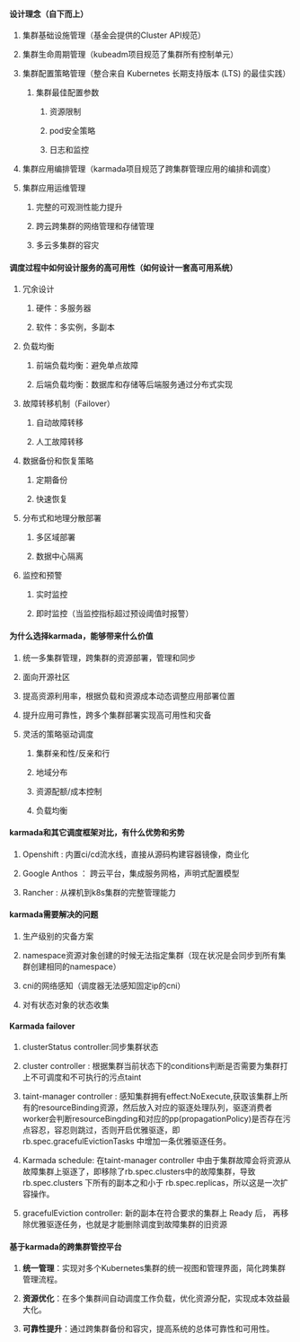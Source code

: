 #### 设计理念（自下而上）

1. 集群基础设施管理（基金会提供的Cluster API规范）
    
2. 集群生命周期管理（kubeadm项目规范了集群所有控制单元）
    
3. 集群配置策略管理（整合来自 Kubernetes 长期支持版本 (LTS) 的最佳实践）
    
    1. 集群最佳配置参数
        
        1. 资源限制
            
        2. pod安全策略
            
        3. 日志和监控
            
4. 集群应用编排管理（karmada项目规范了跨集群管理应用的编排和调度）
    
5. 集群应用运维管理
    
    1. 完整的可观测性能力提升
        
    2. 跨云跨集群的网络管理和存储管理
        
    3. 多云多集群的容灾

#### 调度过程中如何设计服务的高可用性（如何设计一套高可用系统）

1. 冗余设计
    
    1. 硬件：多服务器
        
    2. 软件：多实例，多副本
        
2. 负载均衡
    
    1. 前端负载均衡：避免单点故障
        
    2. 后端负载均衡：数据库和存储等后端服务通过分布式实现
        
3. 故障转移机制（Failover）
    
    1. 自动故障转移
        
    2. 人工故障转移
        
4. 数据备份和恢复策略
    
    1. 定期备份
        
    2. 快速恢复
        
5. 分布式和地理分散部署
    
    1. 多区域部署
        
    2. 数据中心隔离
        
6. 监控和预警
    
    1. 实时监控
        
    2. 即时监控（当监控指标超过预设阈值时报警）

#### 为什么选择karmada，能够带来什么价值

1. 统一多集群管理，跨集群的资源部署，管理和同步
    
2. 面向开源社区
    
3. 提高资源利用率，根据负载和资源成本动态调整应用部署位置
    
4. 提升应用可靠性，跨多个集群部署实现高可用性和灾备
    
5. 灵活的策略驱动调度
    
    1. 集群亲和性/反亲和行
        
    2. 地域分布
        
    3. 资源配额/成本控制
        
    4. 负载均衡
        

#### karmada和其它调度框架对比，有什么优势和劣势

1. Openshift : 内置ci/cd流水线，直接从源码构建容器镜像，商业化
    
2. Google Anthos ： 跨云平台，集成服务网格，声明式配置模型
    
3. Rancher : 从裸机到k8s集群的完整管理能力

#### karmada需要解决的问题

1. 生产级别的灾备方案
    
2. namespace资源对象创建的时候无法指定集群（现在状况是会同步到所有集群创建相同的namespace）
    
3. cni的网络感知（调度器无法感知固定ip的cni）
    
4. 对有状态对象的状态收集
    

#### Karmada failover

1. clusterStatus controller:同步集群状态
    
2. cluster controller : 根据集群当前状态下的conditions判断是否需要为集群打上不可调度和不可执行的污点taint
    
3. taint-manager controller : 感知集群拥有effect:NoExecute,获取该集群上所有的resourceBinding资源，然后放入对应的驱逐处理队列，驱逐消费者worker会判断resourceBingding和对应的pp(propagationPolicy)是否存在污点容忍，容忍则跳过，否则开启优雅驱逐，即 rb.spec.gracefulEvictionTasks 中增加一条优雅驱逐任务。
    
4. Karmada schedule: 在taint-manager controller 中由于集群故障会将资源从故障集群上驱逐了，即移除了rb.spec.clusters中的故障集群，导致 rb.spec.clusters 下所有的副本之和小于 rb.spec.replicas，所以这是一次扩容操作。
    
5. gracefulEviction controller: 新的副本在符合要求的集群上 Ready 后， 再移除优雅驱逐任务，也就是才能删除调度到故障集群的旧资源
    

#### 基于karmada的跨集群管控平台

1. **统一管理**：实现对多个Kubernetes集群的统一视图和管理界面，简化跨集群管理流程。
    
2. **资源优化**：在多个集群间自动调度工作负载，优化资源分配，实现成本效益最大化。
    
3. **可靠性提升**：通过跨集群备份和容灾，提高系统的总体可靠性和可用性。